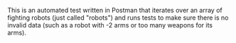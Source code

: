 This is an automated test written in Postman that iterates over an array of fighting robots (just called "robots") and runs tests to make sure there is no invalid data (such as a robot with -2 arms or too many weapons for its arms).
